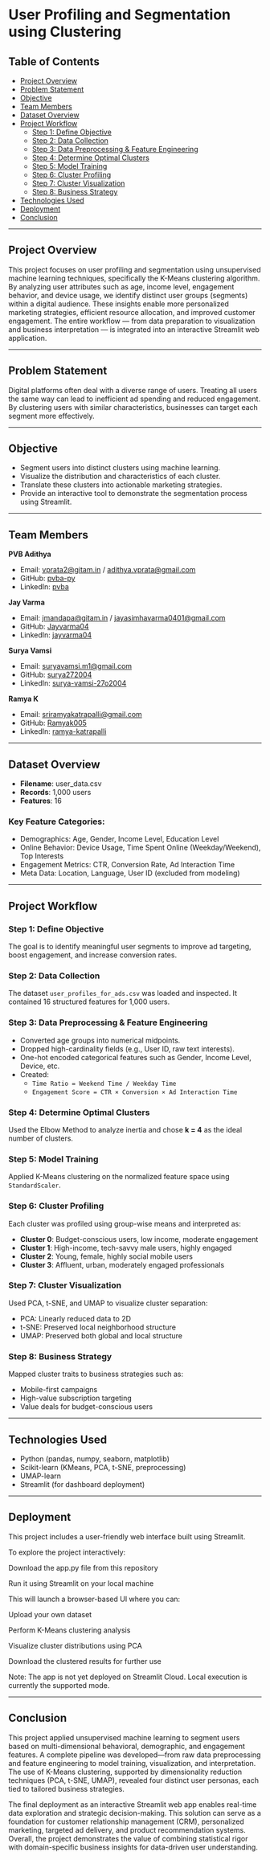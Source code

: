 # User Profiling and Segmentation using Clustering

## Table of Contents
- [Project Overview](#project-overview)
- [Problem Statement](#problem-statement)
- [Objective](#objective)
- [Team Members](#team-members)
- [Dataset Overview](#dataset-overview)
- [Project Workflow](#project-workflow)
  - [Step 1: Define Objective](#step-1-define-objective)
  - [Step 2: Data Collection](#step-2-data-collection)
  - [Step 3: Data Preprocessing & Feature Engineering](#step-3-data-preprocessing--feature-engineering)
  - [Step 4: Determine Optimal Clusters](#step-4-determine-optimal-clusters)
  - [Step 5: Model Training](#step-5-model-training)
  - [Step 6: Cluster Profiling](#step-6-cluster-profiling)
  - [Step 7: Cluster Visualization](#step-7-cluster-visualization)
  - [Step 8: Business Strategy](#step-8-business-strategy)
- [Technologies Used](#technologies-used)
- [Deployment](#deployment)
- [Conclusion](#conclusion)

---

## Project Overview

This project focuses on user profiling and segmentation using unsupervised machine learning techniques, specifically the K-Means clustering algorithm. By analyzing user attributes such as age, income level, engagement behavior, and device usage, we identify distinct user groups (segments) within a digital audience. These insights enable more personalized marketing strategies, efficient resource allocation, and improved customer engagement. The entire workflow — from data preparation to visualization and business interpretation — is integrated into an interactive Streamlit web application.

---

## Problem Statement

Digital platforms often deal with a diverse range of users. Treating all users the same way can lead to inefficient ad spending and reduced engagement. By clustering users with similar characteristics, businesses can target each segment more effectively.

---

## Objective

- Segment users into distinct clusters using machine learning.
- Visualize the distribution and characteristics of each cluster.
- Translate these clusters into actionable marketing strategies.
- Provide an interactive tool to demonstrate the segmentation process using Streamlit.

---

## Team Members

**PVB Adithya**  
- Email: vprata2@gitam.in / adithya.vprata@gmail.com  
- GitHub: [pvba-py](https://github.com/pvba-py)  
- LinkedIn: [pvba](https://www.linkedin.com/in/pvba)

**Jay Varma**  
- Email: jmandapa@gitam.in / jayasimhavarma0401@gmail.com  
- GitHub: [Jayvarma04](https://github.com/Jayvarma04)  
- LinkedIn: [jayvarma04](https://www.linkedin.com/in/jayvarma04)

**Surya Vamsi**  
- Email: suryavamsi.m1@gmail.com  
- GitHub: [surya272004](https://github.com/surya272004)  
- LinkedIn: [surya-vamsi-27o2004](https://www.linkedin.com/in/surya-vamsi-27o2004)

**Ramya K**  
- Email: sriramyakatrapalli@gmail.com  
- GitHub: [Ramyak005](https://github.com/Ramyak005)  
- LinkedIn: [ramya-katrapalli](https://www.linkedin.com/in/ramya-katrapalli-2b0132304/)

---

## Dataset Overview

- **Filename**: user_data.csv  
- **Records**: 1,000 users  
- **Features**: 16

### Key Feature Categories:
- Demographics: Age, Gender, Income Level, Education Level
- Online Behavior: Device Usage, Time Spent Online (Weekday/Weekend), Top Interests
- Engagement Metrics: CTR, Conversion Rate, Ad Interaction Time
- Meta Data: Location, Language, User ID (excluded from modeling)

---

## Project Workflow

### Step 1: Define Objective
The goal is to identify meaningful user segments to improve ad targeting, boost engagement, and increase conversion rates.

### Step 2: Data Collection
The dataset `user_profiles_for_ads.csv` was loaded and inspected. It contained 16 structured features for 1,000 users.

### Step 3: Data Preprocessing & Feature Engineering
- Converted age groups into numerical midpoints.
- Dropped high-cardinality fields (e.g., User ID, raw text interests).
- One-hot encoded categorical features such as Gender, Income Level, Device, etc.
- Created:
  - `Time Ratio = Weekend Time / Weekday Time`
  - `Engagement Score = CTR × Conversion × Ad Interaction Time`

### Step 4: Determine Optimal Clusters
Used the Elbow Method to analyze inertia and chose **k = 4** as the ideal number of clusters.

### Step 5: Model Training
Applied K-Means clustering on the normalized feature space using `StandardScaler`.

### Step 6: Cluster Profiling
Each cluster was profiled using group-wise means and interpreted as:

- **Cluster 0**: Budget-conscious users, low income, moderate engagement
- **Cluster 1**: High-income, tech-savvy male users, highly engaged
- **Cluster 2**: Young, female, highly social mobile users
- **Cluster 3**: Affluent, urban, moderately engaged professionals

### Step 7: Cluster Visualization
Used PCA, t-SNE, and UMAP to visualize cluster separation:
- PCA: Linearly reduced data to 2D
- t-SNE: Preserved local neighborhood structure
- UMAP: Preserved both global and local structure

### Step 8: Business Strategy
Mapped cluster traits to business strategies such as:
- Mobile-first campaigns
- High-value subscription targeting
- Value deals for budget-conscious users

---

## Technologies Used

- Python (pandas, numpy, seaborn, matplotlib)
- Scikit-learn (KMeans, PCA, t-SNE, preprocessing)
- UMAP-learn
- Streamlit (for dashboard deployment)

---

## Deployment
This project includes a user-friendly web interface built using Streamlit.

To explore the project interactively:

 Download the app.py file from this repository

 Run it using Streamlit on your local machine

 This will launch a browser-based UI where you can:

Upload your own dataset

Perform K-Means clustering analysis

Visualize cluster distributions using PCA

Download the clustered results for further use

Note: The app is not yet deployed on Streamlit Cloud. Local execution is currently the supported mode.

---

## Conclusion

This project applied unsupervised machine learning to segment users based on multi-dimensional behavioral, demographic, and engagement features. A complete pipeline was developed—from raw data preprocessing and feature engineering to model training, visualization, and interpretation. The use of K-Means clustering, supported by dimensionality reduction techniques (PCA, t-SNE, UMAP), revealed four distinct user personas, each tied to tailored business strategies.

The final deployment as an interactive Streamlit web app enables real-time data exploration and strategic decision-making. This solution can serve as a foundation for customer relationship management (CRM), personalized marketing, targeted ad delivery, and product recommendation systems. Overall, the project demonstrates the value of combining statistical rigor with domain-specific business insights for data-driven user understanding.
